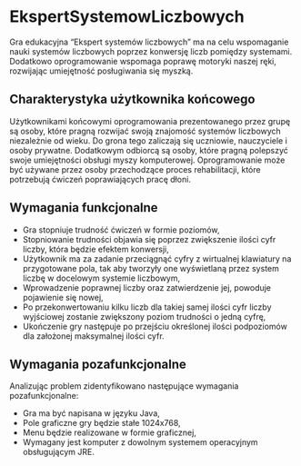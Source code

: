 # EkspertSystemowLiczbowych

Gra edukacyjna “Ekspert systemów liczbowych” ma na celu wspomaganie nauki systemów liczbowych poprzez konwersję liczb pomiędzy systemami. Dodatkowo oprogramowanie wspomaga poprawę motoryki naszej ręki, rozwijając umiejętność posługiwania się myszką.

##  Charakterystyka użytkownika końcowego
Użytkownikami końcowymi oprogramowania prezentowanego przez grupę są osoby, które pragną rozwijać swoją znajomość systemów liczbowych niezależnie od wieku. Do grona tego zaliczają się uczniowie, nauczyciele i osoby prywatne. Dodatkowym odbiorcą są osoby, które pragną polepszyć swoje umiejętności obsługi myszy komputerowej. Oprogramowanie może być używane przez osoby przechodzące proces rehabilitacji, które potrzebują ćwiczeń poprawiających pracę dłoni.

## Wymagania funkcjonalne
- Gra stopniuje trudność ćwiczeń w formie poziomów,  
- Stopniowanie trudności objawia się poprzez zwiększenie ilości cyfr liczby, która będzie efektem konwersji,  
- Użytkownik ma za zadanie przeciągnąć cyfry z wirtualnej klawiatury na przygotowane pola, tak aby tworzyły one wyświetlaną przez system liczbę w docelowym systemie liczbowym,  
- Wprowadzenie poprawnej liczby oraz zatwierdzenie jej, powoduje pojawienie się nowej,  
- Po przekonwertowaniu kilku liczb dla takiej samej ilości cyfr liczby wyjściowej zostanie zwiększony poziom trudności o jedną cyfrę,  
- Ukończenie gry następuje po przejściu określonej ilości podpoziomów dla założonej maksymalnej ilości cyfr.

##  Wymagania pozafunkcjonalne 
Analizując problem zidentyfikowano następujące wymagania pozafunkcjonalne:

- Gra ma być napisana w języku Java,
- Pole graficzne gry będzie stałe 1024x768,
- Menu będzie realizowane w formie graficznej,
- Wymagany jest komputer z dowolnym systemem operacyjnym obsługującym JRE.
